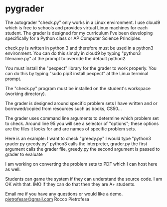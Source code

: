 # pygrader

The autograder "check.py" only works in a Linux environment. I use cloud9 which is free to schools and provides virtual Linux machines for each student. The grader is designed for my curriculum I've been developing specifically for a Python class or AP Computer Science Principles.

check.py is written in python 3 and therefore must be used in a python3 environment. You can do this simply in cloud9 by typing "python3 filename.py" at the prompt to override the default python2.

You must install the "pexpect" library for the grader to work properly. You can do this by typing "sudo pip3 install pexpect" at the Linux terminal prompt.

The "check.py" program must be installed on the student's workspace (working directory).

The grader is designed around specific problem sets I have written and or borrowed/copied from resources such as books, CS50...

The grader uses command line arguments to determine which problem set to check. Around line 95 you will see a selector of "options"; these options are the files it looks for and are names of specific problem sets.

Here is an example:
I want to check "greedy.py"
I would type "python3 grader.py greedy.py"
python3 calls the interpreter, grader.py the first argument calls the grader file, greedy.py the second argument is passed to grader to evaluate

I am working on converting the problem sets to PDF which I can host here as well. 

Students can game the system if they can understand the source code. I am OK with that. IMO if they can do that then they are A+ students.

Email me if you have any questions or would like a demo. 
pietrofesar@gmail.com
Rocco Pietrofesa

